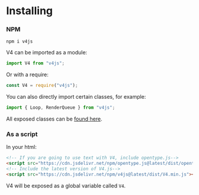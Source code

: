 # Installing 

### NPM 

```shell
npm i v4js
```
V4 can be imported as a module:

```js
import V4 from "v4js";
```

Or with a require:

```js
const V4 = require("v4js");
```

You can also directly import certain classes, for example:
```js
import { Loop, RenderQueue } from "v4js";
```
All exposed classes can be [found here](https://github.com/rainflame/V4.js/blob/master/src/index.ts). 

### As a script

In your html:

```html
<!-- If you are going to use text with V4, include opentype.js-->
<script src="https://cdn.jsdelivr.net/npm/opentype.js@latest/dist/opentype.min.js"></script>
<!-- Include the latest version of V4.js-->
<script src="https://cdn.jsdelivr.net/npm/v4js@latest/dist/V4.min.js"></script>
```

V4 will be exposed as a global variable called `V4`. 